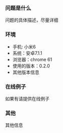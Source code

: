 ### 问题是什么
问题的具体描述，尽量详细

### 环境
- 手机: 小米6
- 系统：安卓7.1.1
- 浏览器：chrome 61
- 使用的版本：0.2.0
- 其他版本信息

### 在线例子
如果有请提供在线例子

### 其他
其他信息